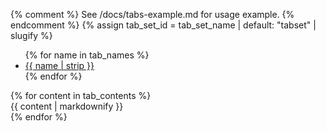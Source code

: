 {% comment %} See /docs/tabs-example.md for usage example. {% endcomment %}
{% assign tab_set_id = tab_set_name | default: "tabset" | slugify %}
<div id="{{tab_set_id}}">
    <ul>
{% for name in tab_names %}
        <li><a href="#{{tab_set_id}}-{{forloop.index0}}">{{ name | strip }}</a></li>
{% endfor %}
    </ul>
{% for content in tab_contents %}
    <div id="{{tab_set_id}}-{{forloop.index0}}">
    {{ content | markdownify }}
    </div>
{% endfor %}
</div>
<script>$(function(){$("#{{tab_set_id}}").tabs();});</script>
